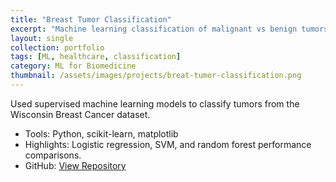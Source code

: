 ```yaml
---
title: "Breast Tumor Classification"
excerpt: "Machine learning classification of malignant vs benign tumors using histological data."
layout: single
collection: portfolio
tags: [ML, healthcare, classification]
category: ML for Biomedicine
thumbnail: /assets/images/projects/breat-tumor-classification.png
---
```


Used supervised machine learning models to classify tumors from the Wisconsin Breast Cancer dataset.

- Tools: Python, scikit-learn, matplotlib
- Highlights: Logistic regression, SVM, and random forest performance comparisons.
- GitHub: [View Repository](https://github.com/leen01/breast-tumor-classification)
